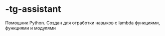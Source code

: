 # -tg-assistant
Помощник Python. Создан для отработки навыков с lambda функциями, функциями и модулями
